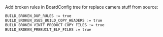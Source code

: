 Add broken rules in BoardConfig tree for replace camera stuff from source:

```bash
BUILD_BROKEN_DUP_RULES := true
BUILD_BROKEN_USES_BUILD_COPY_HEADERS := true
BUILD_BROKEN_VINTF_PRODUCT_COPY_FILES := true
BUILD_BROKEN_PREBUILT_ELF_FILES := true
```
